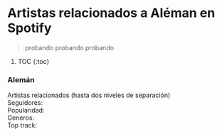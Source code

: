 # Artistas relacionados a Aléman en Spotify

> probando probando probando

1. TOC
{:toc}


<div id="bees"><h3>Alemán</h3>Artistas relacionados (hasta dos niveles de separación)  <div id="tooltip" class="tooltip"> <!--
      <div class="tooltip-image">
          <span id="image"></span>
      </div> 
  <div class="info">-->
      <div class="tooltip-name">
          <span id="name"></span>
      </div>
      <div class="tooltip-followers">
          Seguidores: <span id="followers"></span>
      </div>
      <div class="tooltip-popularity">
          Popularidad: <span id="popularity"></span>
      </div>
      <div class="tooltip-genres">
          Generos: <span id="genres"></span>
      </div>
      <div class="tooltip-music">
          Top track: <span id="top-track"></span>
      </div>
  </div>
  </div></div>

<div id="observablehq-c0e03e6f"></div>
<script type="module">
import {Runtime, Inspector} from "https://cdn.jsdelivr.net/npm/@observablehq/runtime@4/dist/runtime.js";
import define from "https://api.observablehq.com/@chekos/aleman-beeswarm-plot-using-spotify-data.js?v=3";
const inspect = Inspector.into("#observablehq-c0e03e6f");
(new Runtime).module(define, name => (name === "drawBeeswarmPlot") && inspect());
</script>